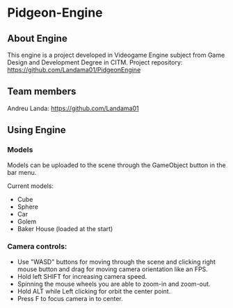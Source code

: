 # Pidgeon-Engine
## About Engine
This engine is a project developed in Videogame Engine subject from Game Design and Development Degree in CITM.
Project repository: https://github.com/Landama01/PidgeonEngine
## Team members
Andreu Landa: https://github.com/Landama01
## Using Engine
### Models
Models can be uploaded to the scene through the GameObject button in the bar menu.

Current models:
 - Cube
 - Sphere
 - Car
 - Golem
 - Baker House (loaded at the start)

### Camera controls:
 - Use "WASD" buttons for moving through the scene and clicking right mouse button and drag for moving camera orientation like an FPS.
 - Hold left SHIFT for increasing camera speed.
 - Spinning the mouse wheels you are able to zoom-in and zoom-out.
 - Hold ALT while Left clicking for orbit the center point.
 - Press F to focus camera in to center.


